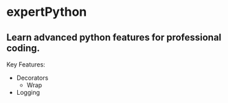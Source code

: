 # expertPython

## Learn advanced python features for professional coding.

Key Features:
  - Decorators
    - Wrap
  - Logging

